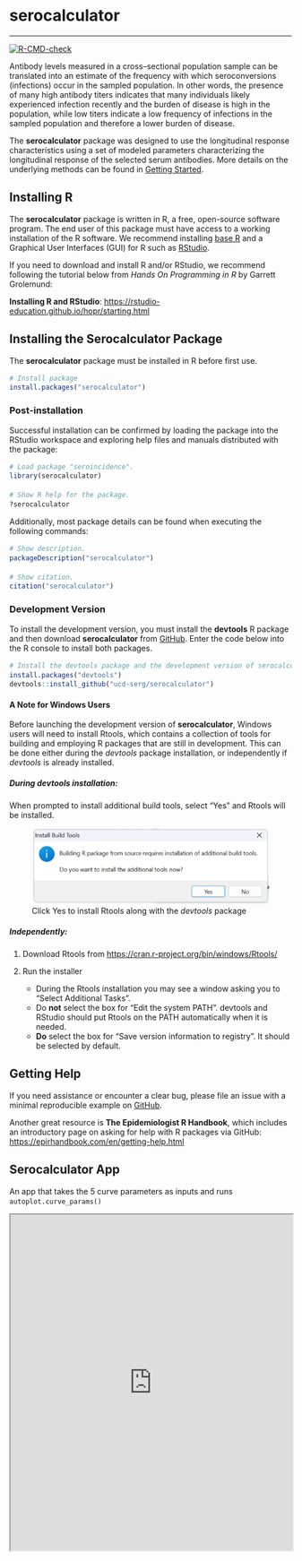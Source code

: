 serocalculator
================

<!-- README.md is generated from README.Rmd. Please edit that file -->

------------------------------------------------------------------------

<!-- badges: start -->

[![R-CMD-check](https://github.com/UCD-SERG/serocalculator/workflows/R-CMD-check/badge.svg)](https://github.com/UCD-SERG/serocalculator/actions)
<!-- badges: end -->

Antibody levels measured in a cross–sectional population sample can be
translated into an estimate of the frequency with which seroconversions
(infections) occur in the sampled population. In other words, the
presence of many high antibody titers indicates that many individuals
likely experienced infection recently and the burden of disease is high
in the population, while low titers indicate a low frequency of
infections in the sampled population and therefore a lower burden of
disease.

The **serocalculator** package was designed to use the longitudinal
response characteristics using a set of modeled parameters
characterizing the longitudinal response of the selected serum
antibodies. More details on the underlying methods can be found in
[Getting
Started](https://ucd-serg.github.io/serocalculator/articles/serocalculator.html).

## Installing R

The **serocalculator** package is written in R, a free, open-source
software program. The end user of this package must have access to a
working installation of the R software. We recommend installing [base
R](https://cran.r-project.org/) and a Graphical User Interfaces (GUI)
for R such as [RStudio](https://posit.co/products/open-source/rstudio/).

If you need to download and install R and/or RStudio, we recommend
following the tutorial below from *Hands On Programming in R* by Garrett
Grolemund:

**Installing R and RStudio**:
<https://rstudio-education.github.io/hopr/starting.html>

## Installing the Serocalculator Package

The **serocalculator** package must be installed in R before first use.

``` r
# Install package
install.packages("serocalculator")
```

### Post-installation

Successful installation can be confirmed by loading the package into the
RStudio workspace and exploring help files and manuals distributed with
the package:

``` r
# Load package "seroincidence".
library(serocalculator)

# Show R help for the package.
?serocalculator
```

Additionally, most package details can be found when executing the
following commands:

``` r
# Show description.
packageDescription("serocalculator")

# Show citation.
citation("serocalculator")
```

### Development Version

To install the development version, you must install the **devtools** R
package and then download **serocalculator** from
[GitHub](https://github.com/). Enter the code below into the R console
to install both packages.

``` r
# Install the devtools package and the development version of serocalculator
install.packages("devtools")
devtools::install_github("ucd-serg/serocalculator")
```

#### A Note for Windows Users

Before launching the development version of **serocalculator**, Windows
users will need to install Rtools, which contains a collection of tools
for building and employing R packages that are still in development.
This can be done either during the *devtools* package installation, or
independently if *devtools* is already installed.

##### During devtools installation:

When prompted to install additional build tools, select “Yes” and Rtools
will be installed.

<figure>
<img src="man/figures/Rtools1.png"
alt="Click Yes to install Rtools along with the devtools package" />
<figcaption aria-hidden="true">Click Yes to install Rtools along with
the <em>devtools</em> package</figcaption>
</figure>

##### Independently:

1.  Download Rtools from
    <https://cran.r-project.org/bin/windows/Rtools/>

2.  Run the installer

    - During the Rtools installation you may see a window asking you to
      “Select Additional Tasks”.
    - Do **not** select the box for “Edit the system PATH”. devtools and
      RStudio should put Rtools on the PATH automatically when it is
      needed.
    - **Do** select the box for “Save version information to registry”.
      It should be selected by default.

## Getting Help

If you need assistance or encounter a clear bug, please file an issue
with a minimal reproducible example on
[GitHub](https://github.com/UCD-SERG/serocalculator/issues).

Another great resource is **The Epidemiologist R Handbook**, which
includes an introductory page on asking for help with R packages via
GitHub: <https://epirhandbook.com/en/getting-help.html>

## Serocalculator App

An app that takes the 5 curve parameters as inputs and runs
`autoplot.curve_params()`

<iframe src="https://ucdserg.shinyapps.io/shiny_decay_curve/?showcase=0" width="100%" height="600px" data-external="1">
</iframe>
